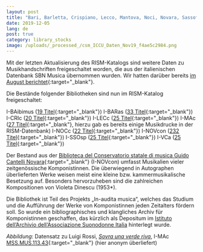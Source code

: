```yaml
---
layout: post
title: "Bari, Barletta, Crispiano, Lecco, Mantova, Noci, Novara, Sassoferrato und Vercelli"
date: 2019-12-05
lang: de
post: true
category: library_stocks
image: /uploads/_processed_/csm_ICCU_Daten_Nov19_f4ae5c2984.png
---
```



Mit der letzten Aktualisierung des RISM-Katalogs sind weitere Daten zu Musikhandschriften freigeschaltet worden, die aus der italienischen Datenbank SBN Musica übernommen wurden. Wir hatten darüber bereits [im August berichtet](/self_representation/2019/08/08/new-music-manuscripts-from-italy-iccu-in-rism.html){:target="_blank"}.

Die Bestände folgender Bibliotheken sind nun im RISM-Katalog freigeschaltet:

I-BAibimus ([19 Titel](https://opac.rism.info/search?View=rism&siglum=I-BAibimus){:target="_blank"})
I-BARas ([33 Titel](https://opac.rism.info/search?View=rism&siglum=I-BARas){:target="_blank"})
I-CRIc ([20 Titel](https://opac.rism.info/search?View=rism&siglum=I-CRIc){:target="_blank"})
I-LECc ([25 Titel](https://opac.rism.info/search?View=rism&siglum=I-LECc){:target="_blank"})
I-MAc ([27 Titel](https://opac.rism.info/search?View=rism&siglum=I-MAc){:target="_blank"}, hierzu gab es bereits einige Musikdrucke in der RISM-Datenbank)
I-NOCc ([22 Titel](https://opac.rism.info/search?View=rism&siglum=I-NOCc){:target="_blank"})
I-NOVcon ([232 Titel](https://opac.rism.info/search?View=rism&siglum=I-NOVcon){:target="_blank"})
I-SSOsp ([25 Titel](https://opac.rism.info/search?View=rism&siglum=I-SSOsp){:target="_blank"})
I-VCa ([25 Titel](https://opac.rism.info/search?View=rism&siglum=I-VCa){:target="_blank"})

Der Bestand aus der [Biblioteca del Conservatorio statale di musica Guido Cantelli Novara](https://consno.it/biblioteca/){:target="_blank"} (I-NOVcon) umfasst Musikalien vieler zeitgenössische Komponistinnen. Die überwiegend in Autographen überlieferten Werke weisen meist eine kleine bzw. kammermusikalische Besetzung auf. Besonders hervorzuheben sind die zahlreichen Kompositionen von Violeta Dinescu (1953\*).

Die Bibliothek ist Teil des Projekts „In-audita musica“, welches das Studium und die Aufführung der Werke von Komponistinnen jeden Zeitalters fördern soll. So wurde ein bibliographisches und klangliches Archiv für Komponistinnen geschaffen, das kürzlich als Depositum im [Istituto dell’Archivio dell‘Associazione Suonodonne Italia](http://inauditamusica.consno.it/ "external-link-new-window") hinterlegt wurde.


_Abbildung_: Datensatz zu Luigi Rossi, [_Sovra una verde riva_](https://opac.rism.info/search?id=850736349&View=rism), I-MAc [MSS.MUS.113.43](http://id.sbn.it/bid/MSM0141670){:target="_blank"} (hier anonym überliefert)



<script type="text/javascript">var switchTo5x=true;</script><script type="text/javascript" src="http://w.sharethis.com/button/buttons.js"></script><script type="text/javascript">stLight.options({publisher: "9b601438-1ce1-49d8-bfd7-9cff5df54c17", doNotHash: false, doNotCopy: false, hashAddressBar: false});</script>